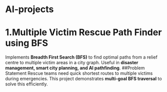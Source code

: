 # AI-projects
# 1.Multiple Victim Rescue Path Finder using BFS
Implements **Breadth First Search (BFS)** to find optimal paths from a relief centre to multiple victim areas in a city graph. Useful in **disaster management, smart city planning, and AI pathfinding**.
##Problem Statement
Rescue teams need quick shortest routes to multiple victims during emergencies. This project demonstrates **multi-goal BFS traversal** to solve this efficiently.
